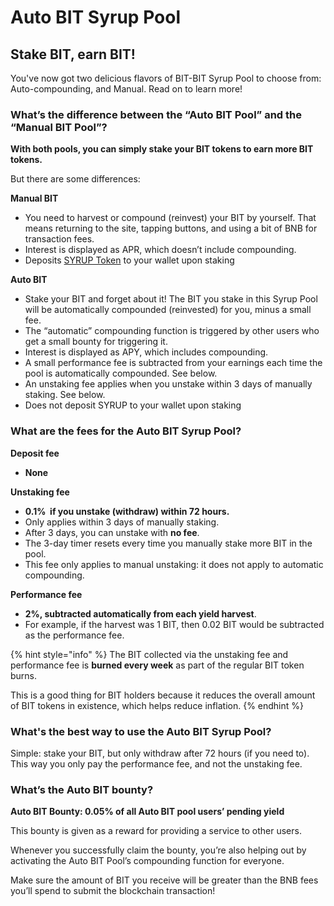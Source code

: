 # Auto BIT Syrup Pool

## Stake BIT, earn BIT!

You've now got two delicious flavors of BIT-BIT Syrup Pool to choose from: Auto-compounding, and Manual. Read on to learn more!


### What’s the difference between the “Auto BIT Pool” and the “Manual BIT Pool”? <a href="#docs-internal-guid-c4c16237-7fff-3c33-3a56-18ccd8853f86" id="docs-internal-guid-c4c16237-7fff-3c33-3a56-18ccd8853f86"></a>

**With both pools, you can simply stake your BIT tokens to earn more BIT tokens.**&#x20;

But there are some differences:

**Manual BIT**

* You need to harvest or compound (reinvest) your BIT by yourself. That means returning to the site, tapping buttons, and using a bit of BNB for transaction fees.
* Interest is displayed as APR, which doesn’t include compounding.
* Deposits [SYRUP Token](syrup-pool-faq.md#whats-syrup-token) to your wallet upon staking

**Auto BIT**

* Stake your BIT and forget about it! The BIT you stake in this Syrup Pool will be automatically compounded (reinvested) for you, minus a small fee.
* The “automatic” compounding function is triggered by other users who get a small bounty for triggering it.
* Interest is displayed as APY, which includes compounding.
* A small performance fee is subtracted from your earnings each time the pool is automatically compounded. See below.
* An unstaking fee applies when you unstake within 3 days of manually staking. See below.
* Does not deposit SYRUP to your wallet upon staking

### What are the fees for the Auto BIT Syrup Pool?

**Deposit fee**

* **None**

**Unstaking fee**&#x20;

* **0.1%  if you unstake (withdraw) within 72 hours.**
* Only applies within 3 days of manually staking.
* After 3 days, you can unstake with **no fee**.
* The 3-day timer resets every time you manually stake more BIT in the pool.
* This fee only applies to manual unstaking: it does not apply to automatic compounding.

**Performance fee**

* **2%, subtracted automatically from each yield harvest**.
* For example, if the harvest was 1 BIT, then 0.02 BIT would be subtracted as the performance fee.

{% hint style="info" %}
The BIT collected via the unstaking fee and performance fee is **burned every week** as part of the regular BIT token burns.&#x20;

This is a good thing for BIT holders because it reduces the overall amount of BIT tokens in existence, which helps reduce inflation.
{% endhint %}

### What's the best way to use the Auto BIT Syrup Pool? <a href="#docs-internal-guid-3b1f91a6-7fff-fc76-976a-3a06bada2520" id="docs-internal-guid-3b1f91a6-7fff-fc76-976a-3a06bada2520"></a>

Simple: stake your BIT, but only withdraw after 72 hours (if you need to). This way you only pay the performance fee, and not the unstaking fee.

### What’s the Auto BIT bounty?

**Auto BIT Bounty: 0.05% of all Auto BIT pool users’ pending yield**

This bounty is given as a reward for providing a service to other users.

Whenever you successfully claim the bounty, you’re also helping out by activating the Auto BIT Pool’s compounding function for everyone.

Make sure the amount of BIT you receive will be greater than the BNB fees you’ll spend to submit the blockchain transaction!
